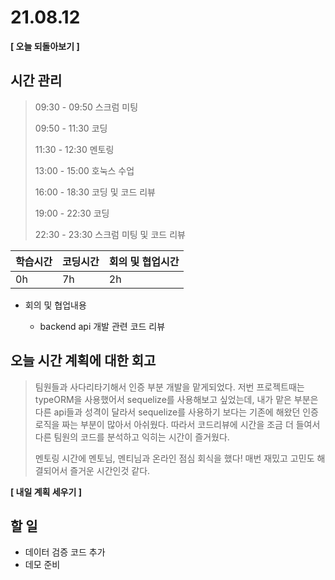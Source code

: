 # 21.08.12

**[ 오늘 되돌아보기 ]**

## 시간 관리

> 09:30 - 09:50 스크럼 미팅
>
> 09:50 - 11:30 코딩
>
> 11:30 - 12:30 멘토링
>
> 13:00 - 15:00 호눅스 수업
>
> 16:00 - 18:30 코딩 및 코드 리뷰
>
> 19:00 - 22:30 코딩
>
> 22:30 - 23:30 스크럼 미팅 및 코드 리뷰

| 학습시간 | 코딩시간 | 회의 및 협업시간 |
| -------- | -------- | ---------------- |
| 0h       | 7h       | 2h               |



- 회의 및 협업내용

  - backend api 개발 관련 코드 리뷰

  

## 오늘 시간 계획에 대한 회고

> 팀원들과 사다리타기해서 인증 부분 개발을 맡게되었다. 저번 프로젝트때는 typeORM을 사용했어서 sequelize를 사용해보고 싶었는데, 내가 맡은 부분은 다른 api들과 성격이 달라서 sequelize를 사용하기 보다는 기존에 해왔던 인증 로직을 짜는 부분이 많아서 아쉬웠다. 따라서 코드리뷰에 시간을 조금 더 들여서 다른 팀원의 코드를 분석하고 익히는 시간이 즐거웠다.
>
> 멘토링 시간에 멘토님, 멘티님과 온라인 점심 회식을 했다! 매번 재밌고 고민도 해결되어서 즐거운 시간인것 같다.



**[ 내일 계획 세우기 ]**

## 할 일

* 데이터 검증 코드 추가
* 데모 준비